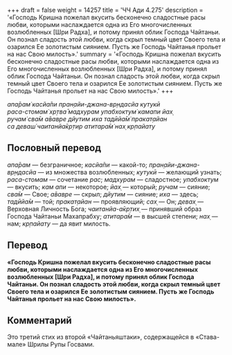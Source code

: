 +++
draft = false
weight = 14257
title = 'ЧЧ Ади 4.275'
description = '«Господь Кришна пожелал вкусить бесконечно сладостные расы любви, которыми наслаждается одна из Его многочисленных возлюбленных [Шри Радха], и потому принял облик Господа Чайтаньи. Он познал сладость этой любви, когда скрыл темный цвет Своего тела и озарился Ее золотистым сиянием. Пусть же Господь Чайтанья прольет на нас Свою милость».'
summary = '«Господь Кришна пожелал вкусить бесконечно сладостные расы любви, которыми наслаждается одна из Его многочисленных возлюбленных [Шри Радха], и потому принял облик Господа Чайтаньи. Он познал сладость этой любви, когда скрыл темный цвет Своего тела и озарился Ее золотистым сиянием. Пусть же Господь Чайтанья прольет на нас Свою милость».'
+++

_апа̄рам̇ касйа̄пи пран̣айи-джана-вр̣ндасйа кутукӣ  
раса-стомам̇ хр̣тва̄ мадхурам упабхоктум̇ камапи йах̣  
ручам̇ сва̄м а̄вавре дйутим иха тадӣйа̄м̇ пракат̣айан  
са деваш́ чаитанйа̄кр̣тир атитара̄м̇ нах̣ кр̣пайату_

## Пословный перевод

_апа̄рам_ — безграничное; _касйа̄пи_ — какой-то; _пран̣айи_\-_джана_\-_вр̣ндасйа_ — из множества возлюбленных; _кутукӣ_ — желающий узнать; _раса_\-_стомам_ — сочетание _рас_; _мадхурам_ — сладостное; _упабхоктум_ — вкусить; _кам_ _апи_ — некоторое; _йах̣_ — который; _ручам_ — сияние; _сва̄м_ — Свое; _а̄вавре_ — скрыл; _дйутим_ — сияние; _иха_ — здесь; _тадӣйа̄м_ — той; _пракат̣айан_ — проявляющий; _сах̣_ — Он; _девах̣_ — Верховная Личность Бога; _чаитанйа_\-_а̄кр̣тих̣_ — принявший образ Господа Чайтаньи Махапрабху; _атитара̄м_ — в высшей степени; _нах̣_ — нам; _кр̣пайату_ — да явит милость.

## Перевод

**«Господь Кришна пожелал вкусить бесконечно сладостные расы любви, которыми наслаждается одна из Его многочисленных возлюбленных \[Шри Радха\], и потому принял облик Господа Чайтаньи. Он познал сладость этой любви, когда скрыл темный цвет Своего тела и озарился Ее золотистым сиянием. Пусть же Господь Чайтанья прольет на нас Свою милость».**

## Комментарий

Это третий стих из второй «Чайтаньяштаки», содержащейся в «Става-мале» Шрилы Рупы Госвами.
